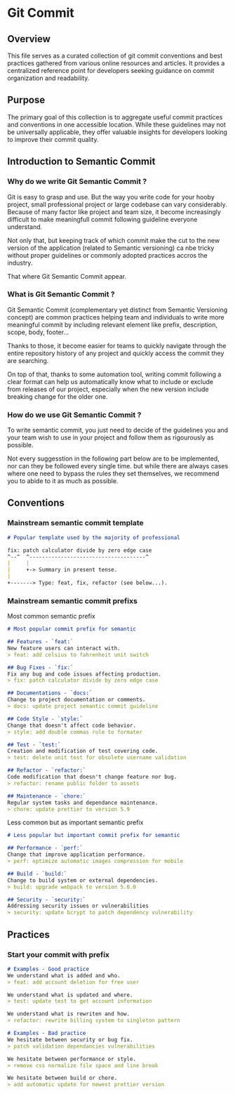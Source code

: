 # Git Commit

## Overview

This file serves as a curated collection of git commit conventions and best practices gathered from various online resources and articles. It provides a centralized reference point for developers seeking guidance on commit organization and readability.

## Purpose

The primary goal of this collection is to aggregate useful commit practices and conventions in one accessible location. While these guidelines may not be universally applicable, they offer valuable insights for developers looking to improve their commit quality.

## Introduction to Semantic Commit

<!-- TODO: Make this section more formal and professional in tone -->
<!-- IDEA: It might be possible to make it tool agnostic but would need to rewrite things other than for git and for the majority of versioning tools. -->

### Why do we write Git Semantic Commit ?

Git is easy to grasp and use. But the way you write code for your hooby project, small professional project or large codebase can vary considerably. Because of many factor like project and team size, it become increasingly difficult to make meaningfull commit following guideline everyone understand. 

Not only that, but keeping track of which commit make the cut to the new version of the application (related to Semantic versioning) ca nbe tricky without proper guidelines or commonly adopted practices accros the industry.

That where Git Semantic Commit appear.

### What is Git Semantic Commit ?

Git Semantic Commit (complementary yet distinct from Semantic Versioning concept) are common practices helping team and individuals to write more meaningful commit by including relevant element like prefix, description, scope, body, footer... 

Thanks to those, it become easier for teams to quickly navigate through the entire repository history of any project and quickly access the commit they are searching.

On top of that, thanks to some automation tool, writing commit following a clear format can help us automatically know what to include or exclude from releases of our project, especially when the new version include breaking change for the older one.

### How do we use Git Semantic Commit ?

To write semantic commit, you just need to decide of the guidelines you and your team wish to use in your project and follow them as rigourously as possible.

Not every suggesstion in the following part below are to be implemented, nor can they be followed every single time. but while there are always cases where one need to bypass the rules they set themselves, we recommend you to abide to it as much as possible.

## Conventions 

### Mainstream semantic commit template

```md
# Popular template used by the majority of professional

fix: patch calculator divide by zero edge case
^--^  ^-------------------------------------^
|     |
|     +-> Summary in present tense.
|
+-------> Type: feat, fix, refactor (see below...).
```


### Mainstream semantic commit prefixs

<!-- TODO: Refine explanation to be more formal, detailed and professional -->
Most common semantic prefix

```md
# Most popular commit prefix for semantic

## Features - `feat:`
New feature users can interact with.
> feat: add celsius to fahrenheit unit switch

## Bug Fixes - `fix:`
Fix any bug and code issues affecting production.
> fix: patch calculator divide by zero edge case

## Documentations - `docs:`
Change to project documentation or comments.
> docs: update project semantic commit guideline

## Code Style - `style:`
Change that doesn't affect code behavior.
> style: add double commas rule to formater

## Test - `test:`
Creation and modification of test covering code.
> test: delete unit test for obsolete username validation

## Refactor - `refactor:`
Code modification that doesn't change feature nor bug.
> refactor: rename public folder to assets

## Maintenance - `chore:`
Regular system tasks and dependance maintenance.
> chore: update prettier to version 5.9
```

<!-- TODO: Refine explanation to be more formal, detailed and professional -->
Less common but as important semantic prefix

```md
# Less popular but important commit prefix for semantic

## Performance - `perf:`
Change that improve application performance.
> perf: optimize automatic images compression for mobile

## Build - `build:`
Change to build system or external dependencies.
> build: upgrade webpack to version 5.0.0

## Security - `security:`
Addressing security issues or vulnerabilities
> security: update bcrypt to patch dependency vulnerability
```

## Practices

### Start your commit with prefix

```md
# Examples - Good practice
We understand what is added and who.
> feat: add account deletion for free user

We understand what is updated and where.
> test: update test to get account information

We understand what is rewriten and how.
> refactor: rewrite billing system to singleton pattern

# Examples - Bad practice
We hesitate between security or bug fix.
> patch validation dependancies vulnerabilities

We hesitate between performance or style.
> remove css normalize file space and line break  

We hesitate between build or chore.
> add automatic update for newest prettier version
```

